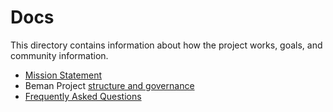 <!--
SPDX-License-Identifier: Apache-2.0 WITH LLVM-exception
-->

# Docs

This directory contains information about how the project works, goals, and
community information.

* [Mission Statement](MISSION_STATEMENT.md)
* Beman Project [structure and governance](GOVERNANCE.md)
* [Frequently Asked Questions](FAQ.md)
